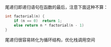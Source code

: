 尾递归即递归语句在函数的最后，注意下面这种不算：
```cpp
int factorial(n) {
	if (n == 0)  return 1;
	else return n * factorial(n - 1)
}
```

尾递归很容易转化为循环结构，优化栈调用空间